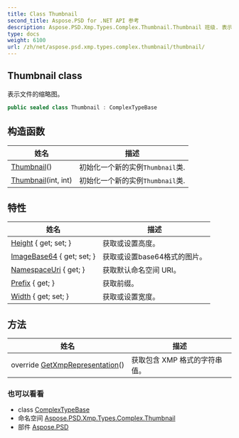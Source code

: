 ```yaml
---
title: Class Thumbnail
second_title: Aspose.PSD for .NET API 参考
description: Aspose.PSD.Xmp.Types.Complex.Thumbnail.Thumbnail 班级. 表示文件的缩略图
type: docs
weight: 6100
url: /zh/net/aspose.psd.xmp.types.complex.thumbnail/thumbnail/
---
```

## Thumbnail class

表示文件的缩略图。

```csharp
public sealed class Thumbnail : ComplexTypeBase
```

## 构造函数

| 姓名 | 描述 |
| --- | --- |
| [Thumbnail](thumbnail/#constructor)() | 初始化一个新的实例`Thumbnail`类. |
| [Thumbnail](thumbnail/#constructor_1)(int, int) | 初始化一个新的实例`Thumbnail`类. |

## 特性

| 姓名 | 描述 |
| --- | --- |
| [Height](../../aspose.psd.xmp.types.complex.thumbnail/thumbnail/height/) { get; set; } | 获取或设置高度。 |
| [ImageBase64](../../aspose.psd.xmp.types.complex.thumbnail/thumbnail/imagebase64/) { get; set; } | 获取或设置base64格式的图片。 |
| [NamespaceUri](../../aspose.psd.xmp.types.complex/complextypebase/namespaceuri/) { get; } | 获取默认命名空间 URI。 |
| [Prefix](../../aspose.psd.xmp.types.complex/complextypebase/prefix/) { get; } | 获取前缀。 |
| [Width](../../aspose.psd.xmp.types.complex.thumbnail/thumbnail/width/) { get; set; } | 获取或设置宽度。 |

## 方法

| 姓名 | 描述 |
| --- | --- |
| override [GetXmpRepresentation](../../aspose.psd.xmp.types.complex.thumbnail/thumbnail/getxmprepresentation/)() | 获取包含 XMP 格式的字符串值。 |

### 也可以看看

* class [ComplexTypeBase](../../aspose.psd.xmp.types.complex/complextypebase/)
* 命名空间 [Aspose.PSD.Xmp.Types.Complex.Thumbnail](../../aspose.psd.xmp.types.complex.thumbnail/)
* 部件 [Aspose.PSD](../../)



